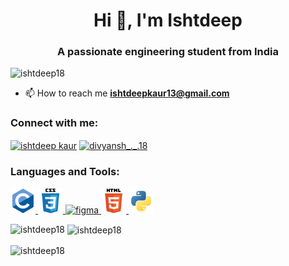 <h1 align="center">Hi 👋, I'm Ishtdeep</h1>
<h3 align="center">A passionate engineering student from India</h3>

<p align="left"> <img src="https://komarev.com/ghpvc/?username=ishtdeep18&label=Profile%20views&color=0e75b6&style=flat" alt="ishtdeep18" /> </p>

- 📫 How to reach me **ishtdeepkaur13@gmail.com**

<h3 align="left">Connect with me:</h3>
<p align="left">
<a href="https://linkedin.com/in/ishtdeep kaur" target="blank"><img align="center" src="https://raw.githubusercontent.com/rahuldkjain/github-profile-readme-generator/master/src/images/icons/Social/linked-in-alt.svg" alt="ishtdeep kaur" height="30" width="40" /></a>
<a href="https://instagram.com/divyansh_._.18" target="blank"><img align="center" src="https://raw.githubusercontent.com/rahuldkjain/github-profile-readme-generator/master/src/images/icons/Social/instagram.svg" alt="divyansh_._.18" height="30" width="40" /></a>
</p>

<h3 align="left">Languages and Tools:</h3>
<p align="left"> <a href="https://www.cprogramming.com/" target="_blank" rel="noreferrer"> <img src="https://raw.githubusercontent.com/devicons/devicon/master/icons/c/c-original.svg" alt="c" width="40" height="40"/> </a> <a href="https://www.w3schools.com/css/" target="_blank" rel="noreferrer"> <img src="https://raw.githubusercontent.com/devicons/devicon/master/icons/css3/css3-original-wordmark.svg" alt="css3" width="40" height="40"/> </a> <a href="https://www.figma.com/" target="_blank" rel="noreferrer"> <img src="https://www.vectorlogo.zone/logos/figma/figma-icon.svg" alt="figma" width="40" height="40"/> </a> <a href="https://www.w3.org/html/" target="_blank" rel="noreferrer"> <img src="https://raw.githubusercontent.com/devicons/devicon/master/icons/html5/html5-original-wordmark.svg" alt="html5" width="40" height="40"/> </a> <a href="https://www.python.org" target="_blank" rel="noreferrer"> <img src="https://raw.githubusercontent.com/devicons/devicon/master/icons/python/python-original.svg" alt="python" width="40" height="40"/> </a> </p>

<p><img align="left" src="https://github-readme-stats.vercel.app/api/top-langs?username=ishtdeep18&show_icons=true&locale=en&layout=compact" alt="ishtdeep18" /></p>

<p>&nbsp;<img align="center" src="https://github-readme-stats.vercel.app/api?username=ishtdeep18&show_icons=true&locale=en" alt="ishtdeep18" /></p>

<p><img align="center" src="https://github-readme-streak-stats.herokuapp.com/?user=ishtdeep18&" alt="ishtdeep18" /></p>
